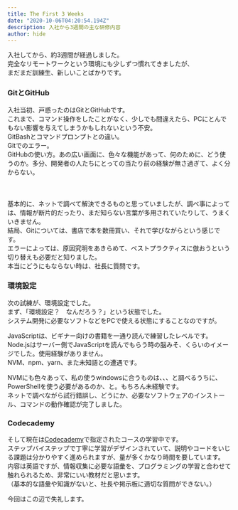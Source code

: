 ```yaml
---
title: The First 3 Weeks
date: "2020-10-06T04:20:54.194Z"
description: 入社から3週間の主な研修内容
author: hide
---
```


入社してから、約3週間が経過しました。  
完全なリモートワークという環境にも少しずつ慣れてきましたが、  
まだまだ訓練生、新しいことばかりです。  

### GitとGitHub

入社当初、戸惑ったのはGitとGitHubです。  
これまで、コマンド操作をしたことがなく、少しでも間違えたら、PCにとんでもない影響を与えてしまうかもしれないという不安。  
GitBashとコマンドプロンプトとの違い。  
Gitでのエラー。  
GitHubの使い方。あの広い画面に、色々な機能があって、何のために、どう使うのか。多分、開発者の人たちにとっての当たり前の経験が無さ過ぎて、よく分からない。 
<br>
<br>
<br>
<br>
基本的に、ネットで調べて解決できるものと思っていましたが、調べ事によっては、情報が断片的だったり、まだ知らない言葉が多用されていたりして、うまくいきません。  
結局、Gitについては、書店で本を数冊買い、それで学びながらという感じです。  
エラーによっては、原因究明をあきらめて、ベストプラクティスに倣おうという切り替えも必要だと知りました。  
本当にどうにもならない時は、社長に質問です。  

### 環境設定

次の試練が、環境設定でした。  
まず、「環境設定？　なんだろう？」という状態でした。  
システム開発に必要なソフトなどをPCで使える状態にすることなのですが。  

JavaScriptは、ビギナー向けの書籍を一通り読んで練習したレベルです。  
Node.jsはサーバー側でJavaScriptを読んでもらう時の脳みそ、くらいのイメージでした。使用経験がありません。  
NVM、npm、yarn、また未知語との遭遇です。  

NVMにも色々あって、私の使うwindowsに合うものは、、、と調べるうちに、PowerShellを使う必要があるのか、と。もちろん未経験です。  
ネットで調べながら試行錯誤し、どうにか、必要なソフトウェアのインストール、コマンドの動作確認が完了しました。  

### Codecademy

そして現在は[Codecademy](https://www.codecademy.com/)で指定されたコースの学習中です。  
ステップバイステップで丁寧に学習がデザインされていて、説明やコードをいじる課題は分かりやすく進められますが、量が多くかなり時間を要しています。  
内容は英語ですが、情報収集に必要な語彙を、プログラミングの学習と合わせて触れられるため、非常にいい教材だと思います。  
（基本的な語彙や知識がないと、社長や掲示板に適切な質問ができない。）  

今回はこの辺で失礼します。
